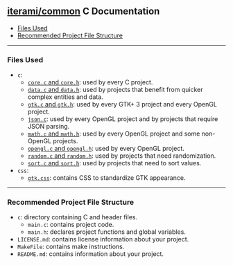 [iterami/common](https://github.com/iterami/common) C Documentation
-------------------------------------------------------------------

* [Files Used](#files-used)
* [Recommended Project File Structure](#recommended-project-file-structure)

---

### Files Used
* `c`:
  * [`core.c` and `core.h`](https://github.com/iterami/Documentation.htm/blob/gh-pages/common/c/core.md): used by every C project.
  * [`data.c` and `data.h`](https://github.com/iterami/Documentation.htm/blob/gh-pages/common/c/data.md): used by projects that benefit from quicker complex entities and data.
  * [`gtk.c` and `gtk.h`](https://github.com/iterami/Documentation.htm/blob/gh-pages/common/c/gtk.md): used by every GTK+ 3 project and every OpenGL project.
  * [`json.c`](https://github.com/iterami/Documentation.htm/blob/gh-pages/common/c/json.md): used by every OpenGL project and by projects that require JSON parsing.
  * [`math.c` and `math.h`](https://github.com/iterami/Documentation.htm/blob/gh-pages/common/c/math.md): used by every OpenGL project and some non-OpenGL projects.
  * [`opengl.c` and `opengl.h`](https://github.com/iterami/Documentation.htm/blob/gh-pages/common/c/opengl.md): used by every OpenGL project.
  * [`random.c` and `random.h`](https://github.com/iterami/Documentation.htm/blob/gh-pages/common/c/random.md): used by projects that need randomization.
  * [`sort.c` and `sort.h`](https://github.com/iterami/Documentation.htm/blob/gh-pages/common/c/sort.md): used by projects that need to sort values.
* `css`:
  * [`gtk.css`](https://github.com/iterami/Documentation.htm/blob/gh-pages/common/css/gtk.md): contains CSS to standardize GTK appearance.

---

### Recommended Project File Structure
* `c`: directory containing C and header files.
  * `main.c`: contains project code.
  * `main.h`: declares project functions and global variables.
* `LICENSE.md`: contains license information about your project.
* `MakeFile`: contains make instructions.
* `README.md`: contains information about your project.
